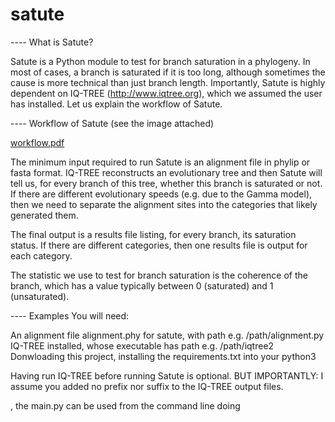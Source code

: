 # satute

---- What is Satute?

Satute is a Python module to test for branch saturation in a phylogeny. In most of cases, a branch is saturated if it is too long, although sometimes the cause is more technical than just branch length.
Importantly, Satute is highly dependent on IQ-TREE (http://www.iqtree.org), which we assumed the user has installed. Let us explain the workflow of Satute.

---- Workflow of Satute (see the image attached)

[workflow.pdf](https://github.com/cassiusma/satute/files/11662009/workflow.pdf)

The minimum input required to run Satute is an alignment file in phylip or fasta format. IQ-TREE reconstructs an evolutionary tree and then Satute will tell us, for every branch of this tree, whether this branch is saturated or not. If there are different evolutionary speeds (e.g. due to the Gamma model), then we need to separate the alignment sites into the categories that likely generated them.

The final output is a results file listing, for every branch, its saturation status. If there are different categories, then one results file is output for each category.

The statistic we use to test for branch saturation is the coherence of the branch, which has a value typically between 0 (saturated) and 1 (unsaturated).

---- Examples
You will need:

An alignment file alignment.phy for satute, with path e.g. /path/alignment.py
IQ-TREE installed, whose executable has path e.g. /path/iqtree2    
Donwloading this project, installing the requirements.txt into your python3 

Having run IQ-TREE before running Satute is optional. BUT IMPORTANTLY: I assume you added no prefix nor suffix to the IQ-TREE output files.

, the main.py can be used from the command line doing






